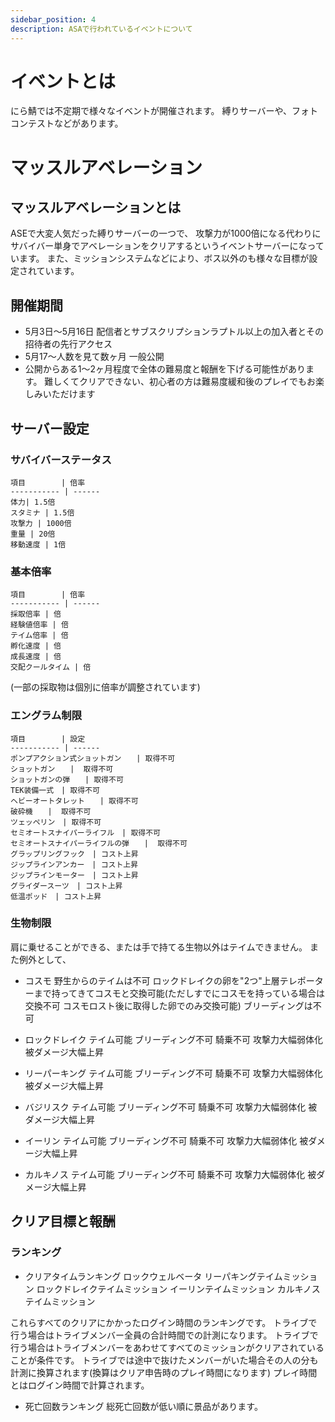 ```yaml
---
sidebar_position: 4
description: ASAで行われているイベントについて
---
```


# イベントとは
にら鯖では不定期で様々なイベントが開催されます。
縛りサーバーや、フォトコンテストなどがあります。

# マッスルアベレーション
## マッスルアベレーションとは
ASEで大変人気だった縛りサーバーの一つで、
攻撃力が1000倍になる代わりにサバイバー単身でアベレーションをクリアするというイベントサーバーになっています。
また、ミッションシステムなどにより、ボス以外のも様々な目標が設定されています。

## 開催期間
- 5月3日～5月16日
配信者とサブスクリプションラプトル以上の加入者とその招待者の先行アクセス
- 5月17～人数を見て数ヶ月
一般公開
- 公開からある1～2ヶ月程度で全体の難易度と報酬を下げる可能性があります。
難しくてクリアできない、初心者の方は難易度緩和後のプレイでもお楽しみいただけます

## サーバー設定
### サバイバーステータス
    項目        | 倍率
    ----------- | ------
    体力| 1.5倍   
    スタミナ | 1.5倍   
    攻撃力 | 1000倍   
    重量 | 20倍   
    移動速度 | 1倍   

### 基本倍率
    項目        | 倍率
    ----------- | ------
    採取倍率 | 倍   
    経験値倍率 | 倍   
    テイム倍率 | 倍   
    孵化速度 | 倍   
    成長速度 | 倍   
    交配クールタイム | 倍  
(一部の採取物は個別に倍率が調整されています)

### エングラム制限
    項目        | 設定
    ----------- | ------
    ポンプアクション式ショットガン　　| 取得不可  
    ショットガン　　|  取得不可 
    ショットガンの弾　　| 取得不可  
    TEK装備一式　| 取得不可  
    ヘビーオートタレット　　| 取得不可  
    破砕機　　|  取得不可 
    ツェッペリン　| 取得不可  
    セミオートスナイパーライフル　| 取得不可  
    セミオートスナイパーライフルの弾　　|  取得不可 
    グラップリングフック　| コスト上昇 
    ジップラインアンカー　| コスト上昇 
    ジップラインモーター　| コスト上昇
    グライダースーツ　| コスト上昇 
    低温ポッド　| コスト上昇  

### 生物制限
肩に乗せることができる、または手で持てる生物以外はテイムできません。
また例外として、
- コスモ
野生からのテイムは不可
ロックドレイクの卵を"2つ"上層テレポーターまで持ってきてコスモと交換可能(ただしすでにコスモを持っている場合は交換不可 コスモロスト後に取得した卵でのみ交換可能)
ブリーディングは不可
- ロックドレイク
テイム可能
ブリーディング不可
騎乗不可
攻撃力大幅弱体化
被ダメージ大幅上昇

- リーパーキング
テイム可能
ブリーディング不可
騎乗不可
攻撃力大幅弱体化
被ダメージ大幅上昇

- バジリスク
テイム可能
ブリーディング不可
騎乗不可
攻撃力大幅弱体化
被ダメージ大幅上昇

- イーリン
テイム可能
ブリーディング不可
騎乗不可
攻撃力大幅弱体化
被ダメージ大幅上昇

- カルキノス
テイム可能
ブリーディング不可
騎乗不可
攻撃力大幅弱体化
被ダメージ大幅上昇


## クリア目標と報酬
### ランキング
- クリアタイムランキング
ロックウェルベータ
リーパキングテイムミッション
ロックドレイクテイムミッション
イーリンテイムミッション
カルキノステイムミッション

これらすべてのクリアにかかったログイン時間のランキングです。
トライブで行う場合はトライブメンバー全員の合計時間での計測になります。
トライブで行う場合はトライブメンバーをあわせてすべてのミッションがクリアされていることが条件です。
トライブでは途中で抜けたメンバーがいた場合その人の分も計測に換算されます(換算はクリア申告時のプレイ時間になります)
プレイ時間とはログイン時間で計算されます。

- 死亡回数ランキング
総死亡回数が低い順に景品があります。

